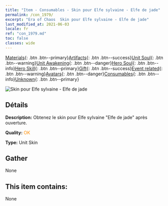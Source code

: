 ```yaml
---
title: "Item - Consumables - Skin pour Elfe sylvaine - Elfe de jade"
permalink: /con_1979/
excerpt: "Era of Chaos  Skin pour Elfe sylvaine - Elfe de jade"
last_modified_at: 2021-06-03
locale: fr
ref: "con_1979.md"
toc: false
classes: wide
---
```

 [Materials](/ItemsFR/){: .btn .btn--primary}[Artifacts](/ItemsFR/Artifacts/){: .btn .btn--success}[Unit Soul](/ItemsFR/UnitSoul/){: .btn .btn--warning}[Unit Awakening](/ItemsFR/UnitAwakening/){: .btn .btn--danger}[Hero Soul](/ItemsFR/HeroSoul/){: .btn .btn--info}[Hero Skill](/ItemsFR/HeroSkill/){: .btn .btn--primary}[Gift](/ItemsFR/Gift/){: .btn .btn--success}[Event related](/ItemsFR/Events/){: .btn .btn--warning}[Avatars](/ItemsFR/Avatars/){: .btn .btn--danger}[Consumables](/ItemsFR/Consumables/){: .btn .btn--info}[Unknown](/ItemsFR/Unknown/){: .btn .btn--primary}

 ![Skin pour Elfe sylvaine - Elfe de jade](/images/u/ti_mujinglingpifu2.jpg)

## Détails
 **Description:** Obtenez le skin pour Elfe sylvaine \"Elfe de jade\" après ouverture.

 **Quality:** <span style="color: #FF8C00">OK</span>

 **Type:** Unit Skin

## Gather

  None

## This item contains:

  None

